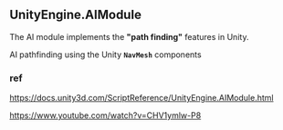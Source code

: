 ## UnityEngine.AIModule
The AI module implements the **"path finding"** features in Unity.

AI pathfinding using the Unity **`NavMesh`** components

### ref 
https://docs.unity3d.com/ScriptReference/UnityEngine.AIModule.html

https://www.youtube.com/watch?v=CHV1ymlw-P8

